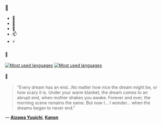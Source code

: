 ### 👋

- 🔭
- 🌱
- 💬
- 📫
- ⚡

#### 🧏

[![Most used languages](https://github-readme-stats-aynah.vercel.app/api/top-langs/?username=aynh&theme=solarized-dark&langs_count=6&layout=compact&hide_title=true)](https://github.com/anuraghazra/github-readme-stats#gh-dark-mode-only)
[![Most used languages](https://github-readme-stats-aynah.vercel.app/api/top-langs/?username=aynh&theme=solarized-light&langs_count=6&layout=compact&hide_title=true)](https://github.com/anuraghazra/github-readme-stats#gh-light-mode-only)

#### 💬

> "Every dream has an end...No matter how nice the dream might be, or how scary it is. Under your warm blanket, the dream comes to an abrupt end, when mother shakes you awake. Forever and ever, the morning scene remains the same. But now I... I wonder... when the dreams began to never end."

&mdash; [**Aizawa Yuuichi**](https://myanimelist.net/character.php?q=Aizawa%20Yuuichi&cat=character), [**Kanon**](https://myanimelist.net/search/all?q=Kanon&cat=all)
